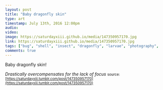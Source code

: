 ```yaml
---
layout: post
title: "Baby dragonfly skin"
type: art
timestamp: July 13th, 2016 12:00pm
audio: 
video: 
image: https://saturdayxiii.github.io/media/147350957170.jpg
link: https://saturdayxiii.github.io/media/147350957170.jpg
tags: ["bug", "shell", "insect", "dragonfly", "larvae", "photography", "art"]
comments: true
---
```

Baby dragonfly skin!

*Drastically overcompensates for the lack of focus*
<small>source: [https://saturdayxiii.tumblr.com/post/147350957170](https://saturdayxiii.tumblr.com/post/147350957170)</small>